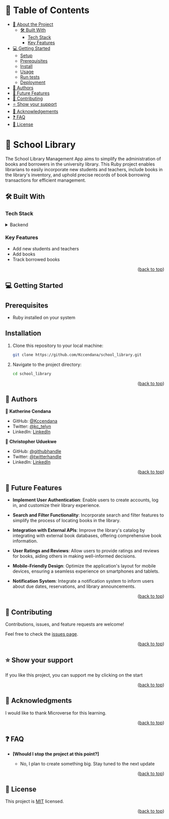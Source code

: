 <a name="readme-top"></a>

# 📗 Table of Contents

- [📖 About the Project](#about-project)
  - [🛠 Built With](#built-with)
    - [Tech Stack](#tech-stack)
    - [Key Features](#key-features)
- [💻 Getting Started](#getting-started)
  - [Setup](#setup)
  - [Prerequisites](#prerequisites)
  - [Install](#install)
  - [Usage](#usage)
  - [Run tests](#run-tests)
  - [Deployment](#triangular_flag_on_post-deployment)
- [👥 Authors](#authors)
- [🔭 Future Features](#future-features)
- [🤝 Contributing](#contributing)
- [⭐️ Show your support](#support)
- [🙏 Acknowledgements](#acknowledgements)
- [❓ FAQ](#faq)
- [📝 License](#license)

# 📖 School Library <a name="about-project"></a>



The School Library Management App aims to simplify the administration of books and borrowers in the university library. This Ruby project enables librarians to easily incorporate new students and teachers, include books in the library's inventory, and uphold precise records of book borrowing transactions for efficient management.

## 🛠 Built With <a name="built-with"></a>

### Tech Stack <a name="tech-stack"></a>

<details>
<summary>Backend</summary>
  <ul>
    <li><a href="https://www.ruby-lang.org/en/">Ruby</a></li>
  </ul>
</details>

### Key Features <a name="key-features"></a>

- Add new students and teachers
- Add books
- Track borrowed books

<p align="right">(<a href="#readme-top">back to top</a>)</p>

## 💻 Getting Started <a name="getting-started"></a>

## Prerequisites <a name="prerequisites">

- Ruby installed on your system

## Installation <a name="install"> 

1. Clone this repository to your local machine:

   ```bash
   git clone https://github.com/Kccendana/school_library.git
   ```

2. Navigate to the project directory:

   ```bash
   cd school_library
   ```

<p align="right">(<a href="#readme-top">back to top</a>)</p>

## 👥 Authors <a name="authors"></a>

👤 **Katherine Cendana**

- GitHub: [@Kccendana](https://github.com/Kccendana)
- Twitter: [@kc_telyn](https://twitter.com/kc_telyn)
- LinkedIn: [LinkedIn](https://www.linkedin.com/in/katherinecendana/)

👤 **Christopher Uduekwe**

- GitHub: [@githubhandle](https://github.com/chudisoft)
- Twitter: [@twitterhandle](https://twitter.com/chrisuduekwe)
- LinkedIn: [LinkedIn](https://linkedin.com/in/chudisoft)


<p align="right">(<a href="#readme-top">back to top</a>)</p>

## 🔭 Future Features <a name="future-features"></a>

 - **Implement User Authentication**: Enable users to create accounts, log in, and customize their library experience.

 - **Search and Filter Functionality**: Incorporate search and filter features to simplify the process of locating books in the library.

 - **Integration with External APIs**: Improve the library's catalog by integrating with external book databases, offering comprehensive book information.

 - **User Ratings and Reviews**: Allow users to provide ratings and reviews for books, aiding others in making well-informed decisions.

 - **Mobile-Friendly Design**: Optimize the application's layout for mobile devices, ensuring a seamless experience on smartphones and tablets.

 - **Notification System**: Integrate a notification system to inform users about due dates, reservations, and library announcements.

<p align="right">(<a href="#readme-top">back to top</a>)</p>

## 🤝 Contributing <a name="contributing"></a>

Contributions, issues, and feature requests are welcome!

Feel free to check the [issues page](https://github.com/Kccendana/school_library/issues).

<p align="right">(<a href="#readme-top">back to top</a>)</p>

## ⭐️ Show your support <a name="support"></a>

If you like this project, you can support me by clicking on the start

<p align="right">(<a href="#readme-top">back to top</a>)</p>

## 🙏 Acknowledgments <a name="acknowledgements"></a>

I would like to thank Microverse for this learning.

<p align="right">(<a href="#readme-top">back to top</a>)</p>

## ❓ FAQ <a name="faq"></a>

- **[Whould I stop the project at this point?]**

  - No, I plan to create something big. Stay tuned to the next update

<p align="right">(<a href="#readme-top">back to top</a>)</p>

## 📝 License <a name="license"></a>

This project is [MIT](MIT.md) licensed.

<p align="right">(<a href="#readme-top">back to top</a>)</p>
